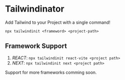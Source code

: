 # Tailwindinator

Add Tailwind to your Project with a single command!

`npx tailwindinit <frameword> <project-path>`


## Framework Support
1. *REACT*: `npx tailwindinit react-vite <project path>`
2. *NEXT*: `npx tailwindinit next <project path>`

Support for more frameworks comming soon.
